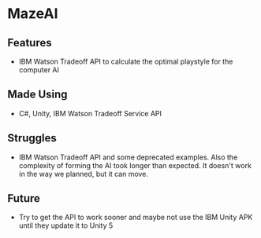# MazeAI

## Features
- IBM Watson Tradeoff API to calculate the optimal playstyle for the computer AI

## Made Using
- C#, Unity, IBM Watson Tradeoff Service API

## Struggles
- IBM Watson Tradeoff API and some deprecated examples. Also the complexity of forming the AI took longer than expected. It doesn't work in the way we planned, but it can move.

## Future
- Try to get the API to work sooner and maybe not use the IBM Unity APK until they update it to Unity 5